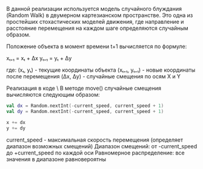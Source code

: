 В данной реализации используется модель случайного блуждания (Random Walk) в двумерном картезианском пространстве. Это одна из простейших стохастических моделей движения, где направление и расстояние перемещения на каждом шаге определяются случайным образом.

Положение объекта в момент времени t+1 вычисляется по формуле:

xₜ₊₁ = xₜ + Δx
yₜ₊₁ = yₜ + Δy

где:
(xₜ, yₜ) - текущие координаты объекта
(xₜ₊₁, yₜ₊₁) - новые координаты после перемещения
(Δx, Δy) - случайные смещения по осям X и Y

Реализация в коде \\
В методе move() случайные смещения вычисляются следующим образом:


```kotlin
val dx = Random.nextInt(-current_speed, current_speed + 1)
val dy = Random.nextInt(-current_speed, current_speed + 1)

x += dx
y += dy
```

current_speed - максимальная скорость перемещения (определяет диапазон возможных смещений)
Диапазон смещений: от -current_speed до +current_speed по каждой оси
Равномерное распределение: все значения в диапазоне равновероятны
